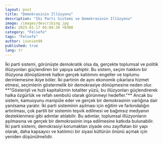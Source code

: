 ```yaml
---
layout: post
title: "Demokrasinin Illüzyonu"
description: "İki Parti Sistemi ve Demokrasinin Illüzyonu"
image: /images/describing.jpg
date: 2025-01-17 05:04:34 +0300
category: "Felsefe"
tags: "Felsefe"
author: isunion99
published: true
lang: tr
---
```


 
<div class="frame">
  <p>İki parti sistemi, görünüşte demokratik olsa da, gerçekte toplumsal ve politik illüzyonları güçlendiren bir yapıya sahiptir. Bu sistem, seçim hakkını bir illüzyona dönüştürerek halkın gerçek katılımını engeller ve toplumu derinlemesine ikiye böler. İki partinin de aynı ekonomik çıkarlara hizmet etmesi, seçimlerin göstermelik bir demokrasiye dönüşmesine neden olur. **"Gösterişli ve hızlı kapitalizmin totaliter yüzü, bu illüzyonları güçlendirerek halka özgürlük ve refah sembolü olarak görünmeyi hedefler."** Ancak bu sistem, kamuoyunu manipüle eder ve gerçek bir demokrasinin varlığına dair yanılsama yaratır. İki parti sisteminin aşılması için eğitim ve farkındalığın artırılması, çok partili bir sistemin teşvik edilmesi ve bağımsız medyanın desteklenmesi gibi adımlar atılabilir. Bu adımlar, toplumsal illüzyonların aşılmasına ve gerçek bir demokrasinin inşa edilmesine katkıda bulunabilir. İki parti sistemi, demokrasiyi korumaktan ziyade onu zayıflatan bir yapı olarak, daha kapsayıcı ve katılımcı bir siyasi kültürün önünü açmak için yeniden düşünülmelidir.</p>
</div>
